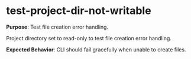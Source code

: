 # test-project-dir-not-writable

**Purpose**: Test file creation error handling.

Project directory set to read-only to test file creation error handling.

**Expected Behavior**: CLI should fail gracefully when unable to create files.

